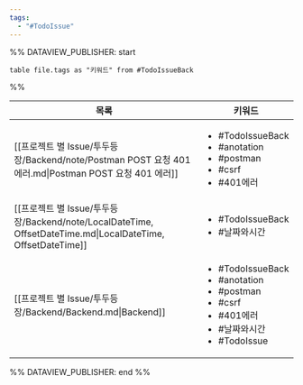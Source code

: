 ```yaml
---
tags:
  - "#TodoIssue"
---
```

%% DATAVIEW_PUBLISHER: start
```dataview
table file.tags as "키워드" from #TodoIssueBack
```
%%

| 목록                                                                                                 | 키워드                                                                                                                                 |
| -------------------------------------------------------------------------------------------------- | ----------------------------------------------------------------------------------------------------------------------------------- |
| [[프로젝트 별 Issue/투두등장/Backend/note/Postman POST 요청 401 에러.md\|Postman POST 요청 401 에러]]               | <ul><li>#TodoIssueBack</li><li>#anotation</li><li>#postman</li><li>#csrf</li><li>#401에러</li></ul>                                   |
| [[프로젝트 별 Issue/투두등장/Backend/note/LocalDateTime, OffsetDateTime.md\|LocalDateTime, OffsetDateTime]] | <ul><li>#TodoIssueBack</li><li>#날짜와시간</li></ul>                                                                                     |
| [[프로젝트 별 Issue/투두등장/Backend/Backend.md\|Backend]]                                                  | <ul><li>#TodoIssueBack</li><li>#anotation</li><li>#postman</li><li>#csrf</li><li>#401에러</li><li>#날짜와시간</li><li>#TodoIssue</li></ul> |

%% DATAVIEW_PUBLISHER: end %%